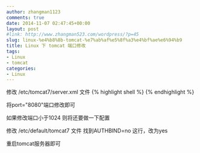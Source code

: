 ```yaml
---
author: zhangman1123
comments: true
date: 2014-11-07 02:47:45+00:00
layout: post
#link: http://www.zhangman523.com/wordpress/?p=45
slug: linux-%e4%b8%8b-tomcat-%e7%ab%af%e5%8f%a3%e4%bf%ae%e6%94%b9
title: Linux 下 tomcat 端口修改
tags:
- Linux
- tomcat
categories:
- Linux
---
```


修改 /etc/tomcat7/server.xml 文件
{% highlight shell %}
<Connector port="8080" protocol="HTTP/1.1"
connectionTimeout="20000"
URIEncoding="UTF-8"
redirectPort="8443" />
{% endhighlight %}

将port="8080"端口修改即可

如果修改端口小于1024 则将还要做一下配置

修改 /etc/default/tomcat7 文件
找到AUTHBIND=no 这行，改为yes

重启tomcat服务器即可
